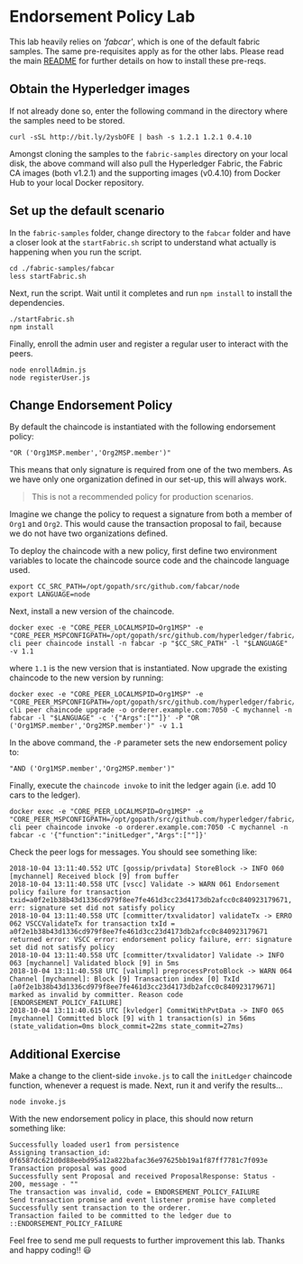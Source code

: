 # Endorsement Policy Lab
This lab heavily relies on *'fabcar'*, which is one of the default fabric samples. The same pre-requisites apply as for the other labs. Please read the main [README](../README.md) for further details on how to install these pre-reqs.
## Obtain the Hyperledger images
If not already done so, enter the following command in the directory where the samples need to be stored.
```
curl -sSL http://bit.ly/2ysbOFE | bash -s 1.2.1 1.2.1 0.4.10
```
Amongst cloning the samples to the `fabric-samples` directory on your local disk, the above command will also pull the Hyperledger Fabric, the Fabric CA images (both v1.2.1) and the supporting images (v0.4.10) from Docker Hub to your local Docker repository.

## Set up the default scenario
In the `fabric-samples` folder, change directory to the `fabcar` folder and have a closer look at the `startFabric.sh` script to understand what actually is happening when you run the script.
```
cd ./fabric-samples/fabcar
less startFabric.sh
```
Next, run the script. Wait until it completes and run `npm install` to install the dependencies.
```
./startFabric.sh
npm install
```
Finally, enroll the admin user and register a regular user to interact with the peers.
```
node enrollAdmin.js
node registerUser.js
```
## Change Endorsement Policy
By default the chaincode is instantiated with the following endorsement policy:
```
"OR ('Org1MSP.member','Org2MSP.member')"
```
This means that only signature is required from one of the two members. As we have only one organization defined in our set-up, this will always work.

> This is not a recommended policy for production scenarios.

Imagine we change the policy to request a signature from both a member of `Org1` and `Org2`. This would cause the transaction proposal to fail, because we do not have two organizations defined.

To deploy the chaincode with a new policy, first define two environment variables to locate the chaincode source code and the chaincode language used.
```
export CC_SRC_PATH=/opt/gopath/src/github.com/fabcar/node
export LANGUAGE=node
```
Next, install a new version of the chaincode.
```
docker exec -e "CORE_PEER_LOCALMSPID=Org1MSP" -e "CORE_PEER_MSPCONFIGPATH=/opt/gopath/src/github.com/hyperledger/fabric/peer/crypto/peerOrganizations/org1.example.com/users/Admin@org1.example.com/msp" cli peer chaincode install -n fabcar -p "$CC_SRC_PATH" -l "$LANGUAGE" -v 1.1
```
where `1.1` is the new version that is instantiated. Now upgrade the existing chaincode to the new version by running:
```
docker exec -e "CORE_PEER_LOCALMSPID=Org1MSP" -e "CORE_PEER_MSPCONFIGPATH=/opt/gopath/src/github.com/hyperledger/fabric/peer/crypto/peerOrganizations/org1.example.com/users/Admin@org1.example.com/msp" cli peer chaincode upgrade -o orderer.example.com:7050 -C mychannel -n fabcar -l "$LANGUAGE" -c '{"Args":[""]}' -P "OR ('Org1MSP.member','Org2MSP.member')" -v 1.1
```
In the above command, the `-P` parameter sets the new endorsement policy to:
```
"AND ('Org1MSP.member','Org2MSP.member')"
```
Finally, execute the `chaincode invoke` to init the ledger again (i.e. add 10 cars to the ledger).
```
docker exec -e "CORE_PEER_LOCALMSPID=Org1MSP" -e "CORE_PEER_MSPCONFIGPATH=/opt/gopath/src/github.com/hyperledger/fabric/peer/crypto/peerOrganizations/org1.example.com/users/Admin@org1.example.com/msp" cli peer chaincode invoke -o orderer.example.com:7050 -C mychannel -n fabcar -c '{"function":"initLedger","Args":[""]}'
```
Check the peer logs for messages. You should see something like:
```
2018-10-04 13:11:40.552 UTC [gossip/privdata] StoreBlock -> INFO 060 [mychannel] Received block [9] from buffer
2018-10-04 13:11:40.558 UTC [vscc] Validate -> WARN 061 Endorsement policy failure for transaction txid=a0f2e1b38b43d1336cd979f8ee7fe461d3cc23d4173db2afcc0c840923179671, err: signature set did not satisfy policy
2018-10-04 13:11:40.558 UTC [committer/txvalidator] validateTx -> ERRO 062 VSCCValidateTx for transaction txId = a0f2e1b38b43d1336cd979f8ee7fe461d3cc23d4173db2afcc0c840923179671 returned error: VSCC error: endorsement policy failure, err: signature set did not satisfy policy
2018-10-04 13:11:40.558 UTC [committer/txvalidator] Validate -> INFO 063 [mychannel] Validated block [9] in 5ms
2018-10-04 13:11:40.558 UTC [valimpl] preprocessProtoBlock -> WARN 064 Channel [mychannel]: Block [9] Transaction index [0] TxId [a0f2e1b38b43d1336cd979f8ee7fe461d3cc23d4173db2afcc0c840923179671] marked as invalid by committer. Reason code [ENDORSEMENT_POLICY_FAILURE]
2018-10-04 13:11:40.615 UTC [kvledger] CommitWithPvtData -> INFO 065 [mychannel] Committed block [9] with 1 transaction(s) in 56ms (state_validation=0ms block_commit=22ms state_commit=27ms)
```
## Additional Exercise
Make a change to the client-side `invoke.js` to call the `initLedger` chaincode function, whenever a request is made.
Next, run it and verify the results...
```
node invoke.js
```
With the new endorsement policy in place, this should now return something like:
```
Successfully loaded user1 from persistence
Assigning transaction_id:  0f6587dc621d0d88eebd95a12a822bafac36e97625bb19a1f87ff7781c7f093e
Transaction proposal was good
Successfully sent Proposal and received ProposalResponse: Status - 200, message - ""
The transaction was invalid, code = ENDORSEMENT_POLICY_FAILURE
Send transaction promise and event listener promise have completed
Successfully sent transaction to the orderer.
Transaction failed to be committed to the ledger due to ::ENDORSEMENT_POLICY_FAILURE
```
Feel free to send me pull requests to further improvement this lab. Thanks and happy coding!! :smiley:
